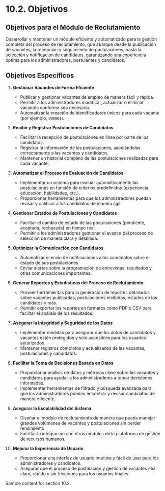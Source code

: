 # 10.2. Objetivos

## Objetivos para el Módulo de Reclutamiento
Desarrollar y mantener un módulo eficiente y automatizado para la gestión completa del proceso de reclutamiento, que abarque desde la publicación de vacantes, la recepción y seguimiento de postulaciones, hasta la selección y notificación de candidatos, garantizando una experiencia óptima para los administradores, postulantes y candidatos.

## Objetivos Específicos

1. **Gestionar Vacantes de Forma Eficiente**
   - Publicar y gestionar vacantes de empleo de manera fácil y rápida.
   - Permitir a los administradores modificar, actualizar o eliminar vacantes conforme sea necesario.
   - Automatizar la creación de identificadores únicos para cada vacante (por ejemplo, `V00001`).

2. **Recibir y Registrar Postulaciones de Candidatos**
   - Facilitar la recepción de postulaciones en línea por parte de los candidatos.
   - Registrar la información de las postulaciones, asociándolas correctamente a las vacantes y candidatos.
   - Mantener un historial completo de las postulaciones realizadas para cada vacante.

3. **Automatizar el Proceso de Evaluación de Candidatos**
   - Implementar un sistema para evaluar automáticamente las postulaciones en función de criterios predefinidos (experiencia, educación, habilidades, etc.).
   - Proporcionar herramientas para que los administradores puedan revisar y calificar a los candidatos de manera ágil.

4. **Gestionar Estados de Postulaciones y Candidatos**
   - Facilitar el cambio de estado de las postulaciones (pendiente, aceptada, rechazada) en tiempo real.
   - Permitir a los administradores gestionar el avance del proceso de selección de manera clara y detallada.

5. **Optimizar la Comunicación con Candidatos**
   - Automatizar el envío de notificaciones a los candidatos sobre el estado de sus postulaciones.
   - Enviar alertas sobre la programación de entrevistas, resultados y otras comunicaciones importantes.

6. **Generar Reportes y Estadísticas del Proceso de Reclutamiento**
   - Proveer herramientas para la generación de reportes detallados sobre vacantes publicadas, postulaciones recibidas, estados de los candidatos y más.
   - Permitir exportar los reportes en formatos como PDF o CSV para facilitar el análisis de los resultados.

7. **Asegurar la Integridad y Seguridad de los Datos**
   - Implementar medidas para asegurar que los datos de candidatos y vacantes estén protegidos y solo accesibles para los usuarios autorizados.
   - Mantener registros completos y actualizados de las vacantes, postulaciones y candidatos.

8. **Facilitar la Toma de Decisiones Basada en Datos**
   - Proporcionar análisis de datos y métricas clave sobre las vacantes y candidatos para ayudar a los administradores a tomar decisiones informadas.
   - Implementar herramientas de filtrado y búsqueda avanzada para que los administradores puedan encontrar y revisar candidatos de manera eficiente.

9. **Asegurar la Escalabilidad del Sistema**
   - Diseñar el módulo de reclutamiento de manera que pueda manejar grandes volúmenes de vacantes y postulaciones sin perder rendimiento.
   - Facilitar la integración con otros módulos de la plataforma de gestión de recursos humanos.

10. **Mejorar la Experiencia de Usuario**
    - Proporcionar una interfaz de usuario intuitiva y fácil de usar para los administradores y candidatos.
    - Asegurar que el proceso de postulación y gestión de vacantes sea claro, rápido y sin fricciones para los usuarios finales.

Sample content for section 10.2.